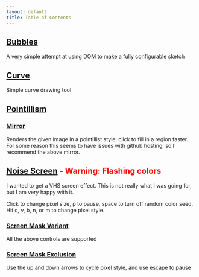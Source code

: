 ```yaml
---
layout: default
title: Table of Contents
---
```

## [Bubbles](Bubbles/)
A very simple attempt at using DOM to make a fully configurable sketch
## [Curve](Curve/)
Simple curve drawing tool 
## [Pointillism](Pointillism/)
### [Mirror](https://editor.p5js.org/unoctium1/full/EHw1At8ly)
Renders the given image in a pointillist style, click to fill in a region faster. For some reason this seems to have issues with github hosting, so I recommend the above mirror.
## [Noise Screen](ScreenJS/) - <span style="color:red">**Warning: Flashing colors**</span>
I wanted to get a VHS screen effect. This is not really what I was going for, but I am very happy with it.

Click to change pixel size, p to pause, space to turn off random color seed. Hit c, v, b, n, or m to change pixel style.

### [Screen Mask Variant](ScreenMask/)
All the above controls are supported

### [Screen Mask Exclusion](ScreenMaskExclude/)
Use the up and down arrows to cycle pixel style, and use escape to pause
